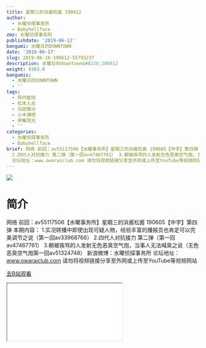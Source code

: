 ```yaml
---
title: 星期三的浜酱松酱 190612
author:
  - 水曜侦探事务所
  - Babyhellface
zmz: 水曜侦探事务所
publishdate: '2019-06-12'
bangumi: 水曜日的DOWNTOWN
date: '2019-06-17'
slug: 2019-06-16-190612-55793237
description: 水曜日的downtown&#8226;190612
weight: 9383.0
bangumis:
  - 水曜日的DOWNTOWN
  - ''
tags:
  - 阵内智则
  - 松本人志
  - 浜田雅功
  - 小木博明
  - 伊集院光
  - ''
categories:
  - 水曜侦探事务所
  - Babyhellface
brief: 网络 前回：av55117506【水曜事务所】星期三的浜酱松酱 190605【中字】第四弹 本期内容： 1.实况转播中即使出现可疑人物，经验丰富的播报员也肯定可以完美调节之说（第一回av33968766）
  2.四代人对抗接力 第二弹（第一回av47467761） 3.朝被挨骂的人发射无色恶臭空气炮，当事人无法喊臭之说（无色恶臭空气炮第一回av51324748） 新浪微博：水曜侦探事务所
  论坛地址：www.owaraiclub.com 请勿将视频链接分享至外网或上传至YouTube等视频网站
---
```

![](https://raw.githubusercontent.com/tcgriffith/owaraisite/master/static/tmpimg/8dbfe533e861f9a75dd5e2c39620b053720ec186.jpg.480.jpg)
# 简介  
网络
前回：av55117506【水曜事务所】星期三的浜酱松酱 190605【中字】第四弹
本期内容：
1.实况转播中即使出现可疑人物，经验丰富的播报员也肯定可以完美调节之说（第一回av33968766）
2.四代人对抗接力 第二弹（第一回av47467761）
3.朝被挨骂的人发射无色恶臭空气炮，当事人无法喊臭之说（无色恶臭空气炮第一回av51324748）
新浪微博：水曜侦探事务所 论坛地址：www.owaraiclub.com
请勿将视频链接分享至外网或上传至YouTube等视频网站  

[去B站观看](https://www.bilibili.com/video/av55793237/)
<div class ="resp-container"><iframe class="testiframe" src="//player.bilibili.com/player.html?aid=55793237"", scrolling="no", allowfullscreen="true" > </iframe></div> 

